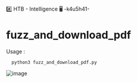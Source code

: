 #️⃣ HTB - Intelligence
🖥️ -k4u5h41-

# fuzz_and_download_pdf

Usage : 

	  python3 fuzz_and_download_pdf.py

![image](https://user-images.githubusercontent.com/66146701/125039571-1b46fd80-e043-11eb-88e1-c8b8f6521221.png)

